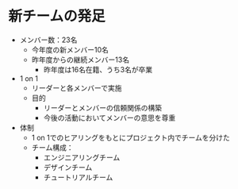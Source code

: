 # 新チームの発足

  - メンバー数：23名
    - 今年度の新メンバー10名
    - 昨年度からの継続メンバー13名
      - 昨年度は16名在籍、うち3名が卒業
  - 1 on 1
    - リーダーと各メンバーで実施
    - 目的
        - リーダーとメンバーの信頼関係の構築
        - 今後の活動においてメンバーの意思を尊重
  - 体制
    - 1 on 1でのヒアリングをもとにプロジェクト内でチームを分けた
    - チーム構成：
        - エンジニアリングチーム
        - デザインチーム
        - チュートリアルチーム